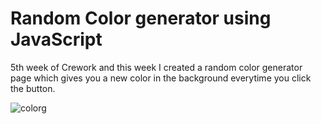 # Random Color generator using JavaScript 

5th week of Crework and this week I created a random color generator page which gives you a new color in the background everytime you click the button.

![colorg](https://user-images.githubusercontent.com/98473484/185789014-7b9af593-899c-43bd-9e01-be499490ac06.png)
